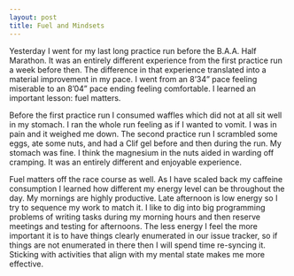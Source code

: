 ```yaml
---
layout: post
title: Fuel and Mindsets
---
```

Yesterday I went for my last long practice run before the B.A.A. Half Marathon. It was an entirely different experience from the first practice run a week before then. The difference in that experience translated into a material improvement in my pace. I went from an 8’34” pace feeling miserable to an 8’04” pace ending feeling comfortable. I learned an important lesson: fuel matters.

Before the first practice run I consumed waffles which did not at all sit well in my stomach. I ran the whole run feeling as if I wanted to vomit. I was in pain and it weighed me down. The second practice run I scrambled some eggs, ate some nuts, and had a Clif gel before and then during the run. My stomach was fine. I think the magnesium in the nuts aided in warding off cramping. It was an entirely different and enjoyable experience.

Fuel matters off the race course as well. As I have scaled back  my caffeine consumption I learned how different my energy level can be throughout the day. My mornings are highly productive. Late afternoon is low energy so I try to sequence my work to match it. I like to dig into big programming problems of writing tasks during my morning hours and then reserve meetings and testing for afternoons. The less energy I feel the more important it is to have things clearly enumerated in our issue tracker, so if things are not enumerated in there then I will spend time re-syncing it. Sticking with activities that align with my mental state makes me more effective.
